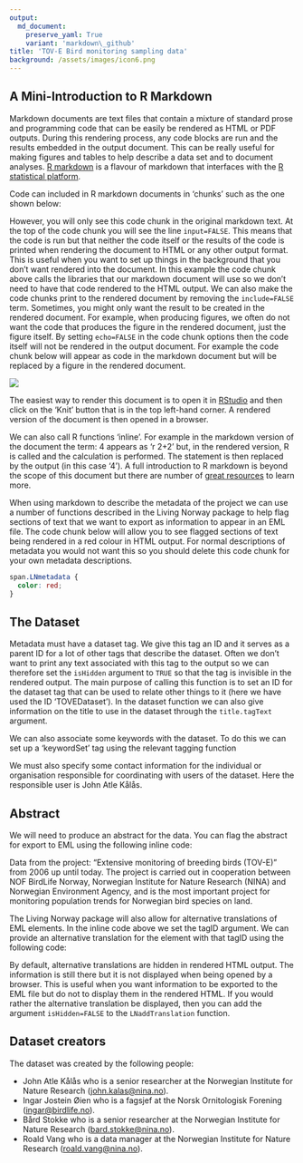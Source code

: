 ```yaml
---
output:
  md_document:
    preserve_yaml: True
    variant: 'markdown\_github'
title: 'TOV-E Bird monitoring sampling data'
background: /assets/images/icon6.png
---
```


A Mini-Introduction to R Markdown
---------------------------------

Markdown documents are text files that contain a mixture of standard
prose and programming code that can be easily be rendered as HTML or PDF
outputs. During this rendering process, any code blocks are run and the
results embedded in the output document. This can be really useful for
making figures and tables to help describe a data set and to document
analyses. [R markdown](https://rmarkdown.rstudio.com/) is a flavour of
markdown that interfaces with the [R statistical
platform](https://www.r-project.org/).

Code can included in R markdown documents in ‘chunks’ such as the one
shown below:

However, you will only see this code chunk in the original markdown
text. At the top of the code chunk you will see the line `input=FALSE`.
This means that the code is run but that neither the code itself or the
results of the code is printed when rendering the document to HTML or
any other output format. This is useful when you want to set up things
in the background that you don’t want rendered into the document. In
this example the code chunk above calls the libraries that our markdown
document will use so we don’t need to have that code rendered to the
HTML output. We can also make the code chunks print to the rendered
document by removing the `include=FALSE` term. Sometimes, you might only
want the result to be created in the rendered document. For example,
when producing figures, we often do not want the code that produces the
figure in the rendered document, just the figure itself. By setting
`echo=FALSE` in the code chunk options then the code itself will not be
rendered in the output document. For example the code chunk below will
appear as code in the markdown document but will be replaced by a figure
in the rendered document.

![](2021-02-21-TOV-E_Metadata_files/figure-markdown_github/figExample-1.png)

The easiest way to render this document is to open it in
[RStudio](https://www.rstudio.com/) and then click on the ‘Knit’ button
that is in the top left-hand corner. A rendered version of the document
is then opened in a browser.

We can also call R functions ‘inline’. For example in the markdown
version of the document the term: 4 appears as ‘r 2+2’ but, in the
rendered version, R is called and the calculation is performed. The
statement is then replaced by the output (in this case ‘4’). A full
introduction to R markdown is beyond the scope of this document but
there are number of [great
resources](https://bookdown.org/yihui/rmarkdown/) to learn more.

When using markdown to describe the metadata of the project we can use a
number of functions described in the Living Norway package to help flag
sections of text that we want to export as information to appear in an
EML file. The code chunk below will allow you to see flagged sections of
text being rendered in a red colour in HTML output. For normal
descriptions of metadata you would not want this so you should delete
this code chunk for your own metadata descriptions.

``` css
span.LNmetadata {
  color: red;
}
```

The Dataset
-----------

Metadata must have a dataset tag. We give this tag an ID and it serves
as a parent ID for a lot of other tags that describe the dataset. Often
we don’t want to print any text associated with this tag to the output
so we can therefore set the `isHidden` argument to `TRUE` so that the
tag is invisible in the rendered output. The main purpose of calling
this function is to set an ID for the dataset tag that can be used to
relate other things to it (here we have used the ID ‘TOVEDataset’). In
the dataset function we can also give information on the title to use in
the dataset through the `title.tagText` argument.

<span id="LNdataset_TOVEDataset" class="LNmetadata" style="display:none"/><span
id="LNtitle_77dd0094-9ffa-404b-9c88-732587d0e9f8_TOVEDataset"
class="LNmetadata" style="display:none">TOV-E Bird monitoring sampling
data</span>

We can also associate some keywords with the dataset. To do this we can
set up a ‘keywordSet’ tag using the relevant tagging function
<span id="LNkeywordSet_TOVEKeywordSet_TOVEDataset" class="LNmetadata" style="display:none"/>
and then specifying keywords such as <span
id="LNkeyword_b9a04fa8-a311-4dd0-aca3-9e1228c99934_TOVEKeywordSet"
class="LNmetadata">breeding birds</span> and <span
id="LNkeyword_7982ece8-0a9a-4f2b-99da-dd585a8bb83b_TOVEKeywordSet"
class="LNmetadata">sampling event</span>.

We must also specify some contact information for the individual or
organisation responsible for coordinating with users of the dataset.
Here the responsible user is
<span id="LNcontact_TOVEContact_TOVEDataset" class="LNmetadata"/>
<span id="LNindividualName_ae593dc1-9e84-4643-93c4-e9043c9fc8f4_TOVEContact" class="LNmetadata"/><span
id="LNgivenName_63e17bb2-b02b-41be-ac4c-ea1a4d236e76_ae593dc1-9e84-4643-93c4-e9043c9fc8f4"
class="LNmetadata">John Atle</span> <span
id="LNsurName_5539ee09-8f95-4231-a627-2679a84b9152_ae593dc1-9e84-4643-93c4-e9043c9fc8f4"
class="LNmetadata">Kålås</span>.

Abstract
--------

We will need to produce an abstract for the data. You can flag the
abstract for export to EML using the following inline code:

<span id="LNabstract_TOVEAbstract_TOVEDataset" class="LNmetadata">Data
from the project: “Extensive monitoring of breeding birds (TOV-E)” from
2006 up until today. The project is carried out in cooperation between
NOF BirdLife Norway, Norwegian Institute for Nature Research (NINA) and
Norwegian Environment Agency, and is the most important project for
monitoring population trends for Norwegian bird species on land.</span>

The Living Norway package will also allow for alternative translations
of EML elements. In the inline code above we set the tagID argument. We
can provide an alternative translation for the element with that tagID
using the following code:

<span id="LNvalue_498d298b-fed7-4ae0-9009-5fad4188b9b7_TOVEAbstract"
class="LNmetadata" style="display:none" xml:lang="nb">Data fra
prosjektet “Ekstensiv overvåking av hekkefugl (TOV-E)” fra 2006 og frem
til i dag. Prosjektet utføres i samarbeid mellom Norsk Ornitologisk
Forening, Norsk Institutt for Naturforskning og Miljødirektoratet og er
det viktigste prosjektet for å overvåke populasjonstrender for norske
fuglearter på land.</span>

By default, alternative translations are hidden in rendered HTML output.
The information is still there but it is not displayed when being opened
by a browser. This is useful when you want information to be exported to
the EML file but do not to display them in the rendered HTML. If you
would rather the alternative translation be displayed, then you can add
the argument `isHidden=FALSE` to the `LNaddTranslation` function.

Dataset creators
----------------

The dataset was created by the following people:

-   <span id="LNcreator_TOVECreator1_TOVEDataset" class="LNmetadata"/><span id="LNindividualName_d4c906e7-285b-4b01-8415-a7c8fa67ce98_TOVECreator1" class="LNmetadata"/><span
    id="LNgivenName_ec76137e-e542-4537-88a8-40e85d2af089_d4c906e7-285b-4b01-8415-a7c8fa67ce98"
    class="LNmetadata">John Atle</span> <span
    id="LNsurName_ac92c89f-ad6d-4704-8f19-e96440decb89_d4c906e7-285b-4b01-8415-a7c8fa67ce98"
    class="LNmetadata">Kålås</span> who is a <span
    id="LNpositionName_3beb029d-c7f3-4780-bbb6-e95e1ae90645_TOVECreator1"
    class="LNmetadata">senior researcher</span> at the <span
    id="LNorganizationName_02717e55-63fe-425a-9039-b860c0300656_TOVECreator1"
    class="LNmetadata">Norwegian Institute for Nature Research</span>
    (<span
    id="LNelectronicMailAddress_52c3d225-7da2-4626-bdae-04c817a6e23c_TOVECreator1"
    class="LNmetadata"><a href="mailto:john.kalas@nina.no" class="email">john.kalas@nina.no</a></span>).
-   <span id="LNcreator_TOVECreator2_TOVEDataset" class="LNmetadata"/><span id="LNindividualName_1349e2ee-9740-42b9-b6df-d0f981c2023a_TOVECreator2" class="LNmetadata"/><span
    id="LNgivenName_b8eb1880-cd24-4ac3-94e9-688c71189394_1349e2ee-9740-42b9-b6df-d0f981c2023a"
    class="LNmetadata">Ingar Jostein</span> <span
    id="LNsurName_4aff5502-57a2-4c31-ac90-0205d7c6e542_1349e2ee-9740-42b9-b6df-d0f981c2023a"
    class="LNmetadata">Øien</span> who is a <span
    id="LNpositionName_6179b710-7734-42f5-9a7f-7e5a37a9647f_TOVECreator2"
    class="LNmetadata">fagsjef</span> at the <span
    id="LNorganizationName_7dff0121-4004-47b0-9366-b126fd18e5cf_TOVECreator2"
    class="LNmetadata">Norsk Ornitologisk Forening</span> (<span
    id="LNelectronicMailAddress_2b726c70-12be-4348-9287-496461acdb28_TOVECreator2"
    class="LNmetadata"><a href="mailto:ingar@birdlife.no" class="email">ingar@birdlife.no</a></span>).
-   <span id="LNcreator_TOVECreator3_TOVEDataset" class="LNmetadata"/><span id="LNindividualName_e1ff49c1-9e65-4e49-b6ce-316fe9aeaf03_TOVECreator3" class="LNmetadata"/><span
    id="LNgivenName_cbcd375d-76b5-4053-85a2-08b0440a2616_e1ff49c1-9e65-4e49-b6ce-316fe9aeaf03"
    class="LNmetadata">Bård</span> <span
    id="LNsurName_235833fa-3b74-4622-9c39-30df5ec5762c_e1ff49c1-9e65-4e49-b6ce-316fe9aeaf03"
    class="LNmetadata">Stokke</span> who is a <span
    id="LNpositionName_a4455f8e-38a6-4160-b730-8f97d5875b58_TOVECreator3"
    class="LNmetadata">senior researcher</span> at the <span
    id="LNorganizationName_52668ffb-77a6-433d-8560-cc25af609570_TOVECreator3"
    class="LNmetadata">Norwegian Institute for Nature Research</span>
    (<span
    id="LNelectronicMailAddress_e665c49f-c647-4208-8060-75809ff26f14_TOVECreator3"
    class="LNmetadata"><a href="mailto:bard.stokke@nina.no" class="email">bard.stokke@nina.no</a></span>).
-   <span id="LNcreator_TOVECreator4_TOVEDataset" class="LNmetadata"/><span id="LNindividualName_40b7b89a-e3c9-4c44-818f-8cde22f59b03_TOVECreator4" class="LNmetadata"/><span
    id="LNgivenName_4c8b70f0-72c1-415b-96a8-446df0ab75c2_40b7b89a-e3c9-4c44-818f-8cde22f59b03"
    class="LNmetadata">Roald</span> <span
    id="LNsurName_c8f4f964-ce7c-4d0f-a149-dc060e38cda0_40b7b89a-e3c9-4c44-818f-8cde22f59b03"
    class="LNmetadata">Vang</span> who is a <span
    id="LNpositionName_adff8775-044a-4735-92f6-117df6c2d71a_TOVECreator4"
    class="LNmetadata">data manager</span> at the <span
    id="LNorganizationName_16f85905-7bb1-44e6-8a9a-caadf8bc1248_TOVECreator4"
    class="LNmetadata">Norwegian Institute for Nature Research</span>
    (<span
    id="LNelectronicMailAddress_7677688f-75c3-4678-9abc-f180ed9bc310_TOVECreator4"
    class="LNmetadata"><a href="mailto:roald.vang@nina.no" class="email">roald.vang@nina.no</a></span>).
